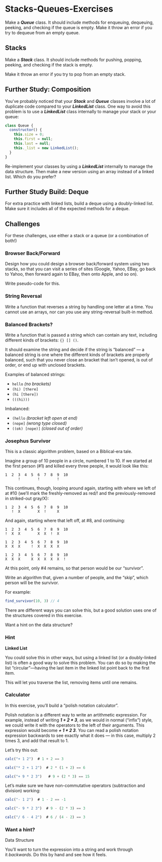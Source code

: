 # Stacks-Queues-Exercises
Make a ***Queue*** class. It should include methods for enqueuing, dequeuing, peeking, and checking if the queue is empty.  Make it throw an error if you try to dequeue from an empty queue.
## **Stacks**

Make a ***Stack*** class. It should include methods for pushing, popping, peeking, and checking if the stack is empty.

Make it throw an error if you try to pop from an empty stack.

## **Further Study: Composition**

You’ve probably noticed that your ***Stack*** and ***Queue*** classes involve a lot of duplicate code compared to your ***LinkedList*** class. One way to avoid this problem is to use a ***LinkedList*** class internally to manage your stack or your queue:

```jsx
class Queue {
  constructor() {
    this.size = 0;
    this.first = null;
    this.last = null;
    this._list = new LinkedList();
  }
}
```

Re-implement your classes by using a ***LinkedList*** internally to manage the data structure. Then make a new version using an array instead of a linked list. Which do you prefer?

## **Further Study Build: Deque**

For extra practice with linked lists, build a deque using a doubly-linked list. Make sure it includes all of the expected methods for a deque.

## **Challenges**

For these challenges, use either a stack or a queue (or a combination of both!)

### **Browser Back/Forward**

Design how you could design a browser back/forward system using two stacks, so that you can visit a series of sites (Google, Yahoo, EBay, go back to Yahoo, then forward again to EBay, then onto Apple, and so on).

Write pseudo-code for this.

### **String Reversal**

Write a function that reverses a string by handling one letter at a time. You cannot use an arrays, nor can you use any string-reversal built-in method.

### **Balanced Brackets?**

Write a function that is passed a string which can contain any text, including different kinds of brackets: `{} [] ()`.

It should examine the string and decide if the string is “balanced” — a balanced string is one where the different kinds of brackets are properly balanced, such that you never close an bracket that isn’t opened, is out of order, or end up with unclosed brackets.

Examples of balanced strings:

- `hello` *(no brackets)*
- `(hi) [there]`
- `(hi [there])`
- `(((hi)))`

Imbalanced:

- `(hello` *(bracket left open at end)*
- `(nope]` *(wrong type closed)*
- `((ok) [nope)]` *(closed out of order)*

### **Josephus Survivor**

This is a classic algorithm problem, based on a Biblical-era tale.

Imagine a group of 10 people in a circle, numbered 1 to 10. If we started at the first person (#1) and killed every three people, it would look like this:

```
1  2  3  4  5  6  7  8  9  10
      !        !        !
```

This continues, though, looping around again, starting with where we left of at #10 (we’ll mark the freshly-removed as red/! and the previously-removed in striked-out gray/X):

```
1  2  3  4  5  6  7  8  9  10
   !  X        X  !     X
```

And again, starting where that left off, at #8, and continuing:

```
1  2  3  4  5  6  7  8  9  10
!  X  X        X  X  !  X

1  2  3  4  5  6  7  8  9  10
X  X  X     !  X  X  X  X

1  2  3  4  5  6  7  8  9  10
X  X  X     X  X  X  X  X  !
```

At this point, only #4 remains, so that person would be our “survivor”.

Write an algorithm that, given a number of people, and the “skip”, which person will be the survivor.

For example:

```jsx
find_survivor(10, 3) // 4
```

There are different ways you can solve this, but a good solution uses one of the structures covered in this exercise.

Want a hint on the data structure?

### Hint

**Linked List**

You could solve this in other ways, but using a linked list (or a doubly-linked list) is often a good way to solve this problem. You can do so by making the list “circular”—having the last item in the linked list point back to the first item.

This will let you traverse the list, removing items until one remains.

### **Calculator**

In this exercise, you’ll build a “polish notation calculator”.

Polish notation is a different way to write an artithmetic expression. For example, instead of writing ***1 + 2 * 3***, as we would in normal (“infix”) style, we could write it with the operators to the left of their arguments. This expression would become ***+ 1 * 2 3***. You can read a polish notation expression backwards to see exactly what it does — in this case, multiply 2 times 3, and add that result to 1.

Let’s try this out:

```jsx
calc("+ 1 2")  # 1 + 2 == 3

calc("* 2 + 1 2")  # 2 * (1 + 2) == 6

calc("+ 9 * 2 3")   # 9 + (2 * 3) == 15
```

Let’s make sure we have non-commutative operators (subtraction and division) working:

```jsx
calc("- 1 2")  # 1 - 2 == -1

calc("- 9 * 2 3")  # 9 - (2 * 3) == 3

calc("/ 6 - 4 2")  # 6 / (4 - 2) == 3
```

### Want a hint?

Data Structure

You’ll want to turn the expression into a string and work through it *backwards*. Do this by hand and see how it feels.

